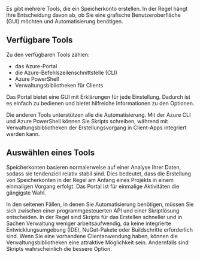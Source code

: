 Es gibt mehrere Tools, die ein Speicherkonto erstellen. In der Regel hängt Ihre Entscheidung davon ab, ob Sie eine grafische Benutzeroberfläche (GUI) möchten und Automatisierung benötigen.

## <a name="available-tools"></a>Verfügbare Tools

Zu den verfügbaren Tools zählen:

- das Azure-Portal
- die Azure-Befehlszeilenschnittstelle (CLI)
- Azure PowerShell
- Verwaltungsbibliotheken für Clients

Das Portal bietet eine GUI mit Erklärungen für jede Einstellung. Dadurch ist es einfach zu bedienen und bietet hilfreiche Informationen zu den Optionen.

Die anderen Tools unterstützen alle die Automatisierung. Mit der Azure CLI und Azure PowerShell können Sie Skripts schreiben, während mit Verwaltungsbibliotheken der Erstellungsvorgang in Client-Apps integriert werden kann.

## <a name="how-to-choose-a-tool"></a>Auswählen eines Tools

Speicherkonten basieren normalerweise auf einer Analyse Ihrer Daten, sodass sie tendenziell relativ stabil sind. Dies bedeutet, dass die Erstellung von Speicherkonten in der Regel am Anfang eines Projekts in einem einmaligen Vorgang erfolgt. Das Portal ist für einmalige Aktivitäten die gängigste Wahl.

In den seltenen Fällen, in denen Sie Automatisierung benötigen, müssen Sie sich zwischen einer programmgesteuerten API und einer Skriptlösung entscheiden. In der Regel sind Skripts für das Erstellen schneller und in Sachen Verwaltung weniger arbeitsaufwendig, da keine integrierte Entwicklungsumgebung (IDE), NuGet-Pakete oder Buildschritte erforderlich sind. Wenn Sie eine vorhandene Clientanwendung haben, können die Verwaltungsbibliotheken eine attraktive Möglichkeit sein. Andernfalls sind Skripts wahrscheinlich die bessere Option.